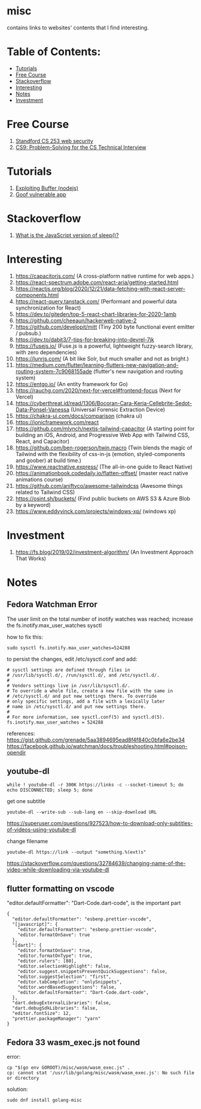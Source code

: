 # misc
contains links to websites' contents that I find interesting.

# Table of Contents:
- [Tutorials](#tutorials)
- [Free Course](#free-course)
- [Stackoverflow](#stackoverflow)
- [Interesting](#interesting)
- [Notes](#notes)
- [Investment](#investment)

# Free Course
1. [Standford CS 253 web security](https://web.stanford.edu/class/cs253/)
2. [CS9: Problem-Solving for the CS Technical Interview](https://web.stanford.edu/class/cs9/)

# Tutorials
1. [Exploiting Buffer (nodejs)](https://snyk.io/blog/exploiting-buffer/)
2. [Goof vulnerable app](https://github.com/snyk/goof)

# Stackoverflow
1. [What is the JavaScript version of sleep()?](https://stackoverflow.com/questions/951021/what-is-the-javascript-version-of-sleep)

# Interesting
1. https://capacitorjs.com/ (A cross-platform native runtime for web apps.)
2. https://react-spectrum.adobe.com/react-aria/getting-started.html
3. https://reactjs.org/blog/2020/12/21/data-fetching-with-react-server-components.html
4. https://react-query.tanstack.com/ (Performant and powerful data synchronization for React)
5. https://dev.to/giteden/top-5-react-chart-libraries-for-2020-1amb
6. https://github.com/cheeaun/hackerweb-native-2
7. https://github.com/developit/mitt (Tiny 200 byte functional event emitter / pubsub.)
8. https://dev.to/dabit3/7-tips-for-breaking-into-devrel-7jk
9. https://fusejs.io/ (Fuse.js is a powerful, lightweight fuzzy-search library, with zero dependencies)
10. https://lunrjs.com/ (A bit like Solr, but much smaller and not as bright.)
11. https://medium.com/flutter/learning-flutters-new-navigation-and-routing-system-7c9068155ade (flutter's new navigation and routing system)
12. https://entgo.io/ (An entity framework for Go)
13. https://rauchg.com/2020/next-for-vercel#frontend-focus (Next for Vercel)
14. https://cyberthreat.id/read/1306/Bocoran-Cara-Kerja-Cellebrite-Sedot-Data-Ponsel-Vanessa (Universal Forensic Extraction Device)
15. https://chakra-ui.com/docs/comparison (chakra ui)
16. https://ionicframework.com/react 
17. https://github.com/mlynch/nextjs-tailwind-capacitor (A starting point for building an iOS, Android, and Progressive Web App with Tailwind CSS, React, and Capacitor)
18. https://github.com/ben-rogerson/twin.macro (Twin blends the magic of Tailwind with the flexibility of css-in-js (emotion, styled-components and goober) at build time.)
19. https://www.reactnative.express/ (The all-in-one guide to React Native)
20. https://animationbook.codedaily.io/flatten-offset/ (master react native animations course)
21. https://github.com/aniftyco/awesome-tailwindcss (Awesome things related to Tailwind CSS)
22. https://osint.sh/buckets/ (Find public buckets on AWS S3 & Azure Blob by a keyword)
23. https://www.eddyvinck.com/projects/windows-xp/ (windows xp)

# Investment
1. https://fs.blog/2019/02/investment-algorithm/ (An Investment Approach That Works)

# Notes

## Fedora Watchman Error
The user limit on the total number of inotify watches was reached; increase the fs.inotify.max_user_watches sysctl

how to fix this:
```
sudo sysctl fs.inotify.max_user_watches=524288
```

to persist the changes, edit /etc/sysctl.conf and add:
```
# sysctl settings are defined through files in
# /usr/lib/sysctl.d/, /run/sysctl.d/, and /etc/sysctl.d/.
#
# Vendors settings live in /usr/lib/sysctl.d/.
# To override a whole file, create a new file with the same in
# /etc/sysctl.d/ and put new settings there. To override
# only specific settings, add a file with a lexically later
# name in /etc/sysctl.d/ and put new settings there.
#
# For more information, see sysctl.conf(5) and sysctl.d(5).
fs.inotify.max_user_watches = 524288
```

references: \
https://gist.github.com/grenade/5aa3894695ead8f4f840c0bfa6e2be34 \
https://facebook.github.io/watchman/docs/troubleshooting.html#poison-opendir 

## youtube-dl
```
while ! youtube-dl -r 300K https://links -c --socket-timeout 5; do echo DISCONNECTED; sleep 5; done
```
get one subtitle
```
youtube-dl --write-sub --sub-lang en --skip-download URL 
```
https://superuser.com/questions/927523/how-to-download-only-subtitles-of-videos-using-youtube-dl

change filename
```
youtube-dl https://link --output "something.%(ext)s"
```
https://stackoverflow.com/questions/32784639/changing-name-of-the-video-while-downloading-via-youtube-dl

## flutter formatting on vscode
"editor.defaultFormatter": "Dart-Code.dart-code", is the important part
```
{
  "editor.defaultFormatter": "esbenp.prettier-vscode",
  "[javascript]": {
    "editor.defaultFormatter": "esbenp.prettier-vscode",
    "editor.formatOnSave": true
  },
  "[dart]": {
    "editor.formatOnSave": true,
    "editor.formatOnType": true,
    "editor.rulers": [80],
    "editor.selectionHighlight": false,
    "editor.suggest.snippetsPreventQuickSuggestions": false,
    "editor.suggestSelection": "first",
    "editor.tabCompletion": "onlySnippets",
    "editor.wordBasedSuggestions": false,
    "editor.defaultFormatter": "Dart-Code.dart-code",
  },
  "dart.debugExternalLibraries": false,
  "dart.debugSdkLibraries": false,
  "editor.fontSize": 12,
  "prettier.packageManager": "yarn"
}
```

## Fedora 33 wasm_exec.js not found
error:
```
cp "$(go env GOROOT)/misc/wasm/wasm_exec.js" .
cp: cannot stat '/usr/lib/golang/misc/wasm/wasm_exec.js': No such file or directory
```
solution:
```
sudo dnf install golang-misc
```
